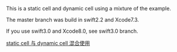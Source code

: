 
This is a static cell and dynamic cell using a mixture of the example.

The master branch was build in swift2.2 and Xcode7.3.

If you use swift3.0 and Xcode8.0, see swift3.0 branch.

[static cell 与 dynamic cell 混合使用](http://www.jianshu.com/p/c3645c13af4b)
